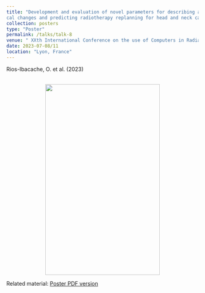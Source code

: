 ```yaml
---
title: "Development and evaluation of novel parameters for describing anatomi
cal changes and predicting radiotherapy replanning for head and neck cancer patients"
collection: posters
type: "Poster"
permalink: /talks/talk-8
venue: " XXth International Conference on the use of Computers in Radiation Therapy (ICCR) 2024"
date: 2023-07-08/11
location: "Lyon, France"
---
```


Rios-Ibacache, O. et al. (2023) 
<center><br/><img src='/files/Poster_ICCR_RiosIbacache-1.png' width="300" height="500"></center>

Related material: [Poster PDF version](http://odetteriosi.github.io/files/Poster_ICCR_RiosIbacache.pdf)
